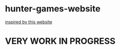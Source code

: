 # hunter-games-website

[inspired by this website](https://simublast.com/hunger-games-simulator/)

# VERY WORK IN PROGRESS